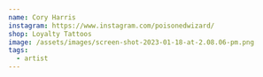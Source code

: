 ```yaml
---
name: Cory Harris
instagram: https://www.instagram.com/poisonedwizard/
shop: Loyalty Tattoos
image: /assets/images/screen-shot-2023-01-18-at-2.08.06-pm.png
tags:
  - artist
---
```

